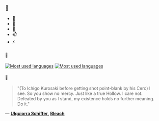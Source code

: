 ### 👋

- 🔭
- 🌱
- 💬
- 📫
- ⚡

#### 🧏

[![Most used languages](https://github-readme-stats-aynah.vercel.app/api/top-langs/?username=aynh&theme=solarized-dark&langs_count=6&layout=compact&hide_title=true)](https://github.com/anuraghazra/github-readme-stats#gh-dark-mode-only)
[![Most used languages](https://github-readme-stats-aynah.vercel.app/api/top-langs/?username=aynh&theme=solarized-light&langs_count=6&layout=compact&hide_title=true)](https://github.com/anuraghazra/github-readme-stats#gh-light-mode-only)

#### 💬

> "(To Ichigo Kurosaki before getting shot point-blank by his Cero) I see. So you show no mercy. Just like a true Hollow. I care not. Defeated by you as I stand, my existence holds no further meaning. Do it."

&mdash; [**Ulquiorra Schiffer**](https://myanimelist.net/character.php?q=Ulquiorra%20Schiffer&cat=character), [**Bleach**](https://myanimelist.net/search/all?q=Bleach&cat=all)
